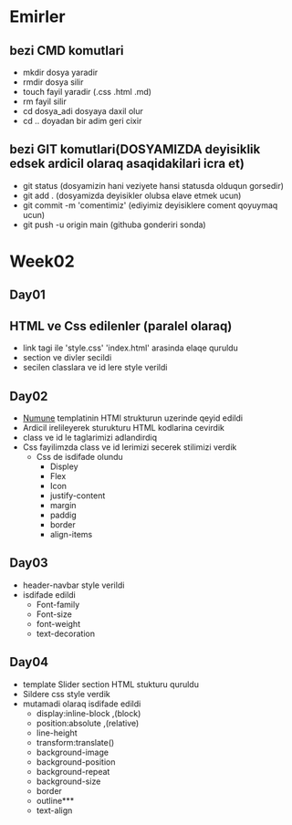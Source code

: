 # Emirler
## bezi CMD komutlari
- mkdir dosya yaradir
- rmdir dosya silir
- touch fayil yaradir (.css .html .md)
- rm fayil silir
- cd dosya_adi  dosyaya daxil olur 
- cd .. doyadan bir adim geri cixir

## bezi GIT komutlari(DOSYAMIZDA deyisiklik edsek ardicil olaraq asaqidakilari icra et)

- git status (dosyamizin hani veziyete hansi statusda olduqun gorsedir)
- git add . (dosyamizda deyisikler olubsa elave etmek ucun)
- git commit -m 'comentimiz' (ediyimiz deyisiklere coment qoyuymaq ucun)
- git push -u origin main (githuba gonderiri sonda)


# Week02

## Day01
## HTML ve Css edilenler (paralel olaraq)
- link tagi ile  'style.css' 'index.html' arasinda elaqe quruldu 
- section ve divler secildi
- secilen classlara ve id lere style verildi

## Day02
- [Numune](https://www.templatemonsterpreview.com/demo/66334.html?_gl=1*t17dud*_ga*NTc2NDMyNzc1LjE2MTMxNTk0ODk.*_ga_FTPYEGT5LY*MTYxMzE1OTQ4OC4xLjEuMTYxMzE2MDQ5NC40&_ga=2.51558121.1717529847.1613159489-576432775.1613159489&_gac=1.21154377.1613160423.CjwKCAiA65iBBhB-EiwAW253W9zZs02WjaGSIsHSlUwmaE4yjT9Ia8tqs_ND_NJYAeQg3mLCe1YoHhoCndoQAvD_BwE) templatinin HTMl strukturun uzerinde qeyid edildi 
- Ardicil irelileyerek sturukturu HTML kodlarina cevirdik
- class ve id le taglarimizi adlandirdiq
- Css fayilimzda class ve id lerimizi secerek stilimizi verdik
    - Css de isdifade olundu
        - Displey
        - Flex
        - Icon
        - justify-content
        - margin
        - paddig
        - border
        - align-items


## Day03
- header-navbar style verildi
- isdifade edildi
    - Font-family 
    - Font-size
    - font-weight
    - text-decoration
    

## Day04
- template Slider section HTML stukturu quruldu
- Sildere css style verdik
- mutamadi  olaraq isdifade edildi
    - display:inline-block ,(block)
    - position:absolute ,(relative)
    - line-height
    - transform:translate()
    - background-image
    - background-position
    - background-repeat
    - background-size
    - border
    - outline***
    - text-align